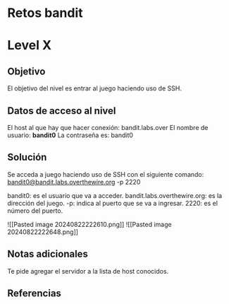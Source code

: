 # Retos bandit

# Level X

## Objetivo
El objetivo del nivel es entrar al juego haciendo uso de SSH.

## Datos de acceso al nivel
El host al que hay que hacer conexión: bandit.labs.over
El nombre de usuario: **bandit0**
La contraseña es: bandit0

## Solución
Se acceda a juego haciendo uso de SSH con el siguiente comando: 
bandit0@bandit.labs.overthewire.org -p 2220

bandit0: es el usuario que va a acceder.
bandit.labs.overthewire.org: es la dirección del juego.
-p: indica al puerto que se va a ingresar.
2220: es el número del puerto.

![[Pasted image 20240822222610.png]]
![[Pasted image 20240822222648.png]]
## Notas adicionales
Te pide agregar el servidor a la lista de host conocidos.
## Referencias


